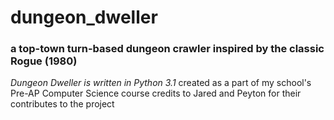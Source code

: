# dungeon_dweller
### a top-town turn-based dungeon crawler inspired by the classic Rogue (1980)
*Dungeon Dweller is written in Python 3.1*
created as a part of my school's Pre-AP Computer Science course
credits to Jared and Peyton for their contributes to the project
